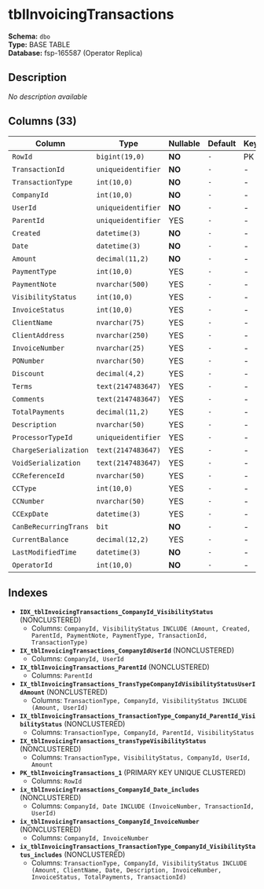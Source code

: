 # tblInvoicingTransactions

**Schema:** `dbo`  
**Type:** BASE TABLE  
**Database:** fsp-165587 (Operator Replica)

## Description

*No description available*

## Columns (33)

| Column | Type | Nullable | Default | Keys | Description |
|--------|------|----------|---------|------|-------------|
| `RowId` | `bigint(19,0)` | **NO** | `-` | PK | - |
| `TransactionId` | `uniqueidentifier` | **NO** | `-` | - | - |
| `TransactionType` | `int(10,0)` | **NO** | `-` | - | - |
| `CompanyId` | `int(10,0)` | **NO** | `-` | - | - |
| `UserId` | `uniqueidentifier` | **NO** | `-` | - | - |
| `ParentId` | `uniqueidentifier` | YES | `-` | - | - |
| `Created` | `datetime(3)` | **NO** | `-` | - | - |
| `Date` | `datetime(3)` | **NO** | `-` | - | - |
| `Amount` | `decimal(11,2)` | **NO** | `-` | - | - |
| `PaymentType` | `int(10,0)` | YES | `-` | - | - |
| `PaymentNote` | `nvarchar(500)` | YES | `-` | - | - |
| `VisibilityStatus` | `int(10,0)` | YES | `-` | - | - |
| `InvoiceStatus` | `int(10,0)` | YES | `-` | - | - |
| `ClientName` | `nvarchar(75)` | YES | `-` | - | - |
| `ClientAddress` | `nvarchar(250)` | YES | `-` | - | - |
| `InvoiceNumber` | `nvarchar(25)` | YES | `-` | - | - |
| `PONumber` | `nvarchar(50)` | YES | `-` | - | - |
| `Discount` | `decimal(4,2)` | YES | `-` | - | - |
| `Terms` | `text(2147483647)` | YES | `-` | - | - |
| `Comments` | `text(2147483647)` | YES | `-` | - | - |
| `TotalPayments` | `decimal(11,2)` | YES | `-` | - | - |
| `Description` | `nvarchar(50)` | YES | `-` | - | - |
| `ProcessorTypeId` | `uniqueidentifier` | YES | `-` | - | - |
| `ChargeSerialization` | `text(2147483647)` | YES | `-` | - | - |
| `VoidSerialization` | `text(2147483647)` | YES | `-` | - | - |
| `CCReferenceId` | `nvarchar(50)` | YES | `-` | - | - |
| `CCType` | `int(10,0)` | YES | `-` | - | - |
| `CCNumber` | `nvarchar(50)` | YES | `-` | - | - |
| `CCExpDate` | `datetime(3)` | YES | `-` | - | - |
| `CanBeRecurringTrans` | `bit` | **NO** | `-` | - | - |
| `CurrentBalance` | `decimal(12,2)` | YES | `-` | - | - |
| `LastModifiedTime` | `datetime(3)` | **NO** | `-` | - | - |
| `OperatorId` | `int(10,0)` | **NO** | `-` | - | - |

## Indexes

- **`IDX_tblInvoicingTransactions_CompanyId_VisibilityStatus`** (NONCLUSTERED)
  - Columns: `CompanyId, VisibilityStatus INCLUDE (Amount, Created, ParentId, PaymentNote, PaymentType, TransactionId, TransactionType)`
- **`IX_tblInvoicingTransactions_CompanyIdUserId`** (NONCLUSTERED)
  - Columns: `CompanyId, UserId`
- **`IX_tblInvoicingTransactions_ParentId`** (NONCLUSTERED)
  - Columns: `ParentId`
- **`IX_tblInvoicingTransactions_TransTypeCompanyIdVisibilityStatusUserIdAmount`** (NONCLUSTERED)
  - Columns: `TransactionType, CompanyId, VisibilityStatus INCLUDE (Amount, UserId)`
- **`IX_tblInvoicingTransactions_TransactionType_CompanyId_ParentId_VisibilityStatus`** (NONCLUSTERED)
  - Columns: `TransactionType, CompanyId, ParentId, VisibilityStatus`
- **`IX_tblInvoicingTransactions_transTypeVisibilityStatus`** (NONCLUSTERED)
  - Columns: `TransactionType, VisibilityStatus, CompanyId, UserId, Amount`
- **`PK_tblInvoicingTransactions_1`** (PRIMARY KEY UNIQUE CLUSTERED)
  - Columns: `RowId`
- **`ix_tblInvoicingTransactions_CompanyId_Date_includes`** (NONCLUSTERED)
  - Columns: `CompanyId, Date INCLUDE (InvoiceNumber, TransactionId, UserId)`
- **`ix_tblInvoicingTransactions_CompanyId_InvoiceNumber`** (NONCLUSTERED)
  - Columns: `CompanyId, InvoiceNumber`
- **`ix_tblInvoicingTransactions_TransactionType_CompanyId_VisibilityStatus_includes`** (NONCLUSTERED)
  - Columns: `TransactionType, CompanyId, VisibilityStatus INCLUDE (Amount, ClientName, Date, Description, InvoiceNumber, InvoiceStatus, TotalPayments, TransactionId)`
